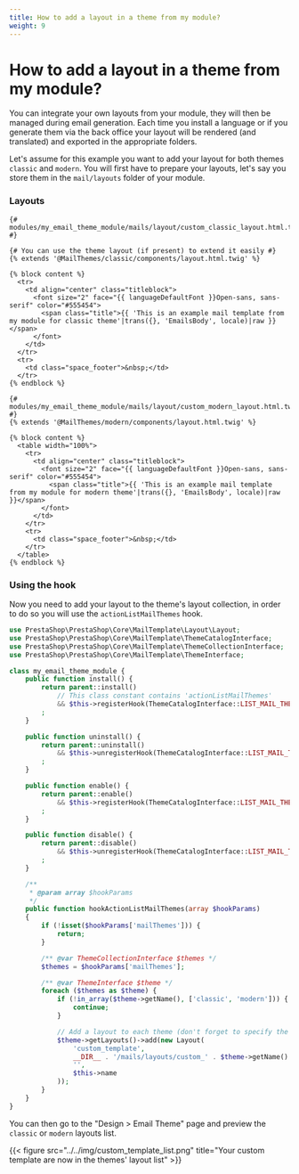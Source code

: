 ```yaml
---
title: How to add a layout in a theme from my module?
weight: 9
---
```


# How to add a layout in a theme from my module?

You can integrate your own layouts from your module, they will then be managed during
email generation. Each time you install a language or if you generate them via the back
office your layout will be rendered (and translated) and exported in the appropriate folders.

Let's assume for this example you want to add your layout for both themes `classic` and `modern`.
You will first have to prepare your layouts, let's say you store them in the `mail/layouts` folder
of your module.

### Layouts

```twig
{# modules/my_email_theme_module/mails/layout/custom_classic_layout.html.twig #}

{# You can use the theme layout (if present) to extend it easily #}
{% extends '@MailThemes/classic/components/layout.html.twig' %}

{% block content %}
  <tr>
    <td align="center" class="titleblock">
      <font size="2" face="{{ languageDefaultFont }}Open-sans, sans-serif" color="#555454">
        <span class="title">{{ 'This is an example mail template from my module for classic theme'|trans({}, 'EmailsBody', locale)|raw }}</span>
      </font>
    </td>
  </tr>
  <tr>
    <td class="space_footer">&nbsp;</td>
  </tr>
{% endblock %}
```

```twig
{# modules/my_email_theme_module/mails/layout/custom_modern_layout.html.twig #}
{% extends '@MailThemes/modern/components/layout.html.twig' %}

{% block content %}
  <table width="100%">
    <tr>
      <td align="center" class="titleblock">
        <font size="2" face="{{ languageDefaultFont }}Open-sans, sans-serif" color="#555454">
          <span class="title">{{ 'This is an example mail template from my module for modern theme'|trans({}, 'EmailsBody', locale)|raw }}</span>
        </font>
      </td>
    </tr>
    <tr>
      <td class="space_footer">&nbsp;</td>
    </tr>
  </table>
{% endblock %}
```

### Using the hook

Now you need to add your layout to the theme's layout collection, in order to do so you will use 
the `actionListMailThemes` hook.

```php
use PrestaShop\PrestaShop\Core\MailTemplate\Layout\Layout;
use PrestaShop\PrestaShop\Core\MailTemplate\ThemeCatalogInterface;
use PrestaShop\PrestaShop\Core\MailTemplate\ThemeCollectionInterface;
use PrestaShop\PrestaShop\Core\MailTemplate\ThemeInterface;

class my_email_theme_module {
    public function install() {
        return parent::install()
            // This class constant contains 'actionListMailThemes'
            && $this->registerHook(ThemeCatalogInterface::LIST_MAIL_THEMES_HOOK)
        ;
    }

    public function uninstall() {
        return parent::uninstall()
            && $this->unregisterHook(ThemeCatalogInterface::LIST_MAIL_THEMES_HOOK)
        ;
    }

    public function enable() {
        return parent::enable()
            && $this->registerHook(ThemeCatalogInterface::LIST_MAIL_THEMES_HOOK)
        ;
    }

    public function disable() {
        return parent::disable()
            && $this->unregisterHook(ThemeCatalogInterface::LIST_MAIL_THEMES_HOOK)
        ;
    }

    /**
     * @param array $hookParams
     */
    public function hookActionListMailThemes(array $hookParams)
    {
        if (!isset($hookParams['mailThemes'])) {
            return;
        }

        /** @var ThemeCollectionInterface $themes */
        $themes = $hookParams['mailThemes'];

        /** @var ThemeInterface $theme */
        foreach ($themes as $theme) {
            if (!in_array($theme->getName(), ['classic', 'modern'])) {
                continue;
            }

            // Add a layout to each theme (don't forget to specify the module name)
            $theme->getLayouts()->add(new Layout(
                'custom_template',
                __DIR__ . '/mails/layouts/custom_' . $theme->getName() . '_layout.html.twig',
                '',
                $this->name
            ));
        }
    }
}
```

You can then go to the "Design > Email Theme" page and preview the `classic` or `modern` layouts list.

{{< figure src="../../img/custom_template_list.png" title="Your custom template are now in the themes' layout list" >}}
